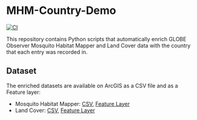 # MHM-Country-Demo
[![CI](https://github.com/Piphi5/MHM-Country-Demo/actions/workflows/ci.yml/badge.svg)](https://github.com/Piphi5/MHM-Country-Demo/actions/workflows/ci.yml)

This repository contains Python scripts that automatically enrich GLOBE Observer Mosquito Habitat Mapper and Land Cover data with the country that each entry was recorded in.

## Dataset
The enriched datasets are available on ArcGIS as a CSV file and as a Feature layer:
- Mosquito Habitat Mapper: [CSV](https://igestrategies.maps.arcgis.com/home/item.html?id=6b5dc539f39541218a19b664e8a4531c), [Feature Layer](https://igestrategies.maps.arcgis.com/home/item.html?id=02e3c448f42e4c35a2dd0c6cbbf42d85)
- Land Cover: [CSV](https://igestrategies.maps.arcgis.com/home/item.html?id=6e053b1e428c42b7a88390279bd14a91), [Feature Layer](https://igestrategies.maps.arcgis.com/home/item.html?id=c68acbfc68db4409b495fd4636646aa6)
